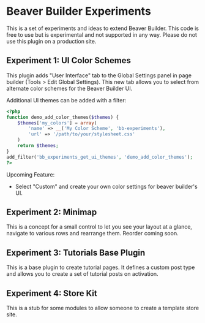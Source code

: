 # Beaver Builder Experiments

This is a set of experiments and ideas to extend Beaver Builder. This code is free to use but is experimental and not supported in any way. Please do not use this plugin on a production site.

## Experiment 1: UI Color Schemes
This plugin adds "User Interface" tab to the Global Settings panel in page builder (Tools > Edit Global Settings). This new tab allows you to select from alternate color schemes for the Beaver Builder UI.

Additional UI themes can be added with a filter:
```php
<?php
function demo_add_color_themes($themes) {
    $themes['my_colors'] = array(
        'name' => __('My Color Scheme', 'bb-experiments'),
        'url' => '/path/to/your/stylesheet.css'
    )
    return $themes;
}
add_filter('bb_experiments_get_ui_themes', 'demo_add_color_themes');
?>
```

Upcoming Feature:
* Select "Custom" and create your own color settings for beaver builder's UI.

## Experiment 2: Minimap
This is a concept for a small control to let you see your layout at a glance, navigate to various rows and rearrange them. Reorder coming soon.

## Experiment 3: Tutorials Base Plugin
This is a base plugin to create tutorial pages. It defines a custom post type and allows you to create a set of tutorial posts on activation.

## Experiment 4: Store Kit
This is a stub for some modules to allow someone to create a template store site.
